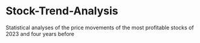 # Stock-Trend-Analysis
 Statistical analyses of the price movements of the most profitable stocks of 2023 and four years before
